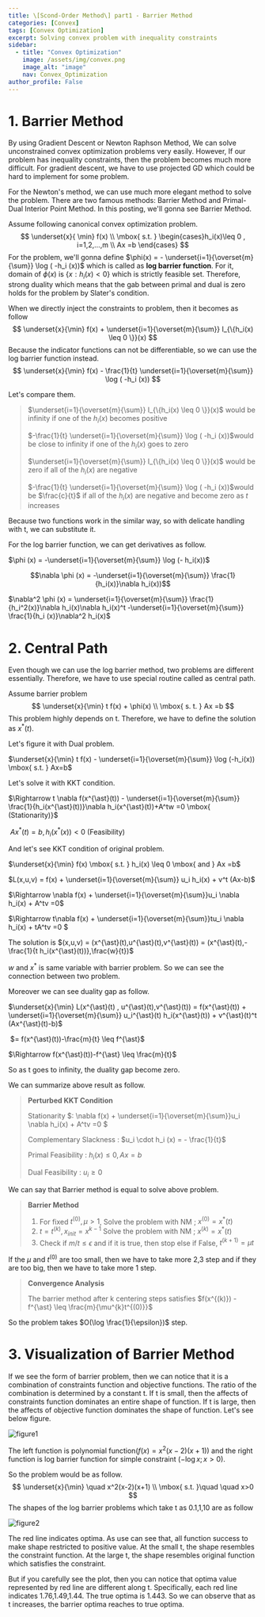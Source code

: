 ```yaml
---
title: \[Scond-Order Method\] part1 - Barrier Method
categories: [Convex]
tags: [Convex Optimization]
excerpt: Solving convex problem with inequality constraints
sidebar:
  - title: "Convex Optimization"
    image: /assets/img/convex.png
    image_alt: "image"
    nav: Convex_Optimization
author_profile: False
---
```




# 1. Barrier Method

By using Gradient Descent or Newton Raphson Method, We can solve unconstrained convex optimization problems very easily. However, If our problem has inequality constraints, then the problem becomes much more difficult. For gradient descent, we have to use projected GD which could be hard to implement for some problem. 

 For the Newton's method, we can use much more elegant method to solve the problem. There are two famous methods: Barrier Method and Primal-Dual Interior Point Method. In this posting, we'll gonna see Barrier Method.



Assume following canonical convex optimization problem. 
$$
\underset{x}{ \min} f(x) \\ \mbox{ s.t. } \begin{cases}h_i(x)\leq 0 , i=1,2,...,m \\ Ax =b \end{cases}
$$
For the problem, we'll gonna define $\phi(x) = - \underset{i=1}{\overset{m}{\sum}} \log ( -h_i (x))$ which is called as **log barrier function**. For it, domain of $\phi(x)$ is $\{x : h_i(x)<0\}$ which is strictly feasible set. Therefore, strong duality which means that the gab between primal and dual is zero holds for the problem by Slater's condition.

When we directly inject the constraints to problem, then it becomes as follow
$$
\underset{x}{\min} f(x) + \underset{i=1}{\overset{m}{\sum}} I_{\{h_i(x) \leq 0 \}}(x)
$$
 Because the indicator functions can not be differentiable, so we can use the log barrier function instead.
$$
\underset{x}{\min} f(x) - \frac{1}{t} \underset{i=1}{\overset{m}{\sum}} \log ( -h_i (x))
$$


Let's compare them. 

> $\underset{i=1}{\overset{m}{\sum}} I_{\{h_i(x) \leq 0 \}}(x)$ would be infinity if one of the $h_i(x)$ becomes positive
>
> $-\frac{1}{t} \underset{i=1}{\overset{m}{\sum}} \log ( -h_i (x))$would be close to infinity if one of the $h_i(x)$ goes to zero
>
> $\underset{i=1}{\overset{m}{\sum}} I_{\{h_i(x) \leq 0 \}}(x)$ would be zero if all of the $h_i(x)$ are negative
>
> $-\frac{1}{t} \underset{i=1}{\overset{m}{\sum}} \log ( -h_i (x))$would be $\frac{c}{t}$ if all of the $h_i(x)$ are negative and become zero as $t$ increases

Because two functions work in the similar way, so with delicate handling with t, we can substitute it.



For the log barrier function, we can get derivatives as follow. 

$\phi (x) = -\underset{i=1}{\overset{m}{\sum}} \log (- h_i(x))$

$$\nabla \phi (x) = -\underset{i=1}{\overset{m}{\sum}} \frac{1}{h_i(x)}\nabla h_i(x))$$

$\nabla^2 \phi (x) = \underset{i=1}{\overset{m}{\sum}} \frac{1}{h_i^2(x)}\nabla h_i(x)\nabla h_i(x)^t -\underset{i=1}{\overset{m}{\sum}} \frac{1}{h_i (x)}\nabla^2 h_i(x)$



# 2. Central Path

 Even though we can use the log barrier method, two problems are different essentially. Therefore, we have to use special routine called as central path. 

  Assume barrier problem
$$
\underset{x}{\min} t f(x) + \phi(x) \\ \mbox{ s. t. } Ax =b
$$
This problem highly depends on t. Therefore, we have to define the solution as $x^{\ast}(t)$.



Let's figure it with Dual problem. 

$\underset{x}{\min} t f(x) - \underset{i=1}{\overset{m}{\sum}} \log (-h_i(x)) \mbox{ s.t. } Ax=b$

Let's solve it with KKT condition.

$\Rightarrow t \nabla f(x^{\ast}(t)) - \underset{i=1}{\overset{m}{\sum}} \frac{1}{h_i(x^{\ast}(t))}\nabla h_i(x^{\ast}(t))+A^tw =0 \mbox{ (Stationarity)}$

​      $Ax^{\ast}(t) =b , h_i(x^{\ast}(x)) <0 \mbox{ (Feasibility)}$



And let's see KKT condition of original problem.

$\underset{x}{\min} f(x) \mbox{ s.t. } h_i(x) \leq 0 \mbox{ and } Ax =b$

$L(x,u,v) = f(x) +  \underset{i=1}{\overset{m}{\sum}} u_i h_i(x) + v^t (Ax-b)$

$\Rightarrow \nabla f(x) + \underset{i=1}{\overset{m}{\sum}}u_i \nabla h_i(x) + A^tv =0$

$\Rightarrow t\nabla f(x) + \underset{i=1}{\overset{m}{\sum}}tu_i \nabla h_i(x) + tA^tv =0 $

The solution is $(x,u,v) = (x^{\ast}(t),u^{\ast}(t),v^{\ast}(t)) = (x^{\ast}(t),-\frac{1}{t h_i(x^{\ast}(t))},\frac{w}{t})$

$w$ and $x^{\ast}$ is same variable with barrier problem. So we can see the connection between two problem. 

Moreover we can see duality gap as follow.

$\underset{x}{\min} L(x^{\ast}(t) , u^{\ast}(t),v^{\ast}(t)) = f(x^{\ast}(t)) +  \underset{i=1}{\overset{m}{\sum}} u_i^{\ast}(t) h_i(x^{\ast}(t)) + v^{\ast}(t)^t (Ax^{\ast}(t)-b)$

​                                               $= f(x^{\ast}(t))-\frac{m}{t} \leq f^{\ast}$

$\Rightarrow f(x^{\ast}(t))-f^{\ast} \leq \frac{m}{t}$

So as t goes to infinity, the duality gap become zero.



We can summarize above result as follow. 

>  **Perturbed KKT Condition**
>
> Stationarity $: \nabla f(x) + \underset{i=1}{\overset{m}{\sum}}u_i \nabla h_i(x) + A^tv =0 $
>
> Complementary Slackness : $u_i \cdot h_i (x) = - \frac{1}{t}$
>
> Primal Feasibility : $h_i(x) \leq 0 ,Ax =b$
>
> Dual Feasibility : $u_i\geq 0$

We can say that Barrier method is equal to solve above problem.



> **Barrier Method**
>
> 1. For fixed $t^{(0)}, \mu >1$, Solve the problem with NM ; $x^{(0)}= x^{\ast}(t)$
> 2. $t =t ^{(k)}, x_{init} = x^{k-1}$ Solve the problem with NM ; $x^{(k)} = x^{\ast}(t)$
> 3. Check if $m/t \leq \epsilon$ and if it is true, then stop else if False, $t^{(k+1)} = \mu t$

If the $\mu$ and $t^{(0)}$ are too small, then we have to take more 2,3 step and if they are too big, then we have to take more 1 step.





> **Convergence Analysis**
>
> The barrier method after k centering steps satisfies $f(x^{(k)}) -f^{\ast} \leq \frac{m}{\mu^{k}t^{(0)}}$

So the problem takes $O(\log \frac{1}{\epsilon})$ step.



# 3. Visualization of Barrier Method

If we see the form of barrier problem, then we can notice that it is a combination of constraints function and objective functions. The ratio of the combination is determined by a constant t. If t is small, then the affects of constraints function dominates an entire shape of function. If t is large, then the affects of objective function dominates the shape of function. Let's see below figure.

![figure1](/asset/img/posts/2020-09-30/figure1.png)

 The left function is polynomial function$(f(x) = x^2(x-2)(x+1))$ and the right function is log barrier function for simple constraint ($-\log x ;x>0$).

 So the problem would be as follow.
$$
\underset{x}{\min} \quad  x^2(x-2)(x+1)
\\
\mbox{ s.t. }\quad \quad  x>0
$$
 The shapes of the log barrier problems which take t as 0.1,1,10 are as follow

![figure2](/asset/img/posts/2020-09-30/figure2.png)

The red line indicates optima. As use can see that, all function success to make shape restricted to positive value. At the small t, the shape resembles the constraint function. At the large t, the shape resembles original function which satisfies the constraint. 

 But if you carefully see the plot, then you can notice that optima value represented by red line are different along t. Specifically, each red line indicates 1.76,1.49,1.44. The true optima is 1.443. So we can observe that as t increases, the barrier optima reaches to true optima.